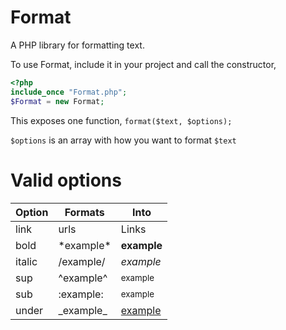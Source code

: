 # Format
A PHP library for formatting text.

To use Format, include it in your project and call the constructor,

```php
<?php
include_once "Format.php";
$Format = new Format;
```

This exposes one function, ``format($text, $options);``


``$options`` is an array with how you want to format ``$text``

# Valid options

| Option | Formats | Into |
|--------|---------|------|
| link   | urls    |Links |
| bold   | \*example\* | **example** |
| italic | /example/ | *example*|
| sup    | ^example^ | <sup>example</sup> |
| sub    | :example: | <sub>example</sub> |
| under  | \_example\_ | <ins>example</ins> |
